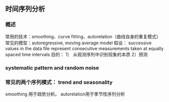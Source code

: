 ## 时间序列分析
### 概述
常用的技术：smoothing、curve fitting、autorelation（曲线自身的重复模式）
常见的模型：autoregressive, moving average model
假设： successive values in the data file represent consecutive measurements taken at equally spaced time intervals
目的： 1） 从观测序列中识别现象的本质 2）预测

### systematic pattern and random noise
### 常见的两个序列模式： trend and seasonality
smoothing 用于趋势分析。 autorelation用于季节性序列分析

